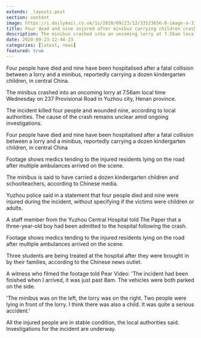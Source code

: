```yaml
---
extends: _layouts.post
section: content
image: https://i.dailymail.co.uk/1s/2020/09/23/12/33523656-0-image-a-33_1600861179306.jpg 
title: Four dead and nine injured after minibus carrying children crashed into a lorry in China 
description: The minibus crashed into an oncoming lorry at 7.56am local time Wednesday on 237 Provisional Road in Yuzhou city, Henan province. Four were killed and nine were injured. 
date: 2020-09-23-12-44-23 
categories: [latest, news] 
featured: true 
--- 
```

Four people have died and nine have been hospitalised after a fatal collision between a lorry and a minibus, reportedly carrying a dozen kindergarten children, in central China.

The minibus crashed into an oncoming lorry at 7.56am local time Wednesday on 237 Provisional Road in Yuzhou city, Henan province.

The incident killed four people and wounded nine, according to local authorities. The cause of the crash remains unclear amid ongoing investigations.

Four people have died and nine have been hospitalised after a fatal collision between a lorry and a minibus, reportedly carrying a dozen kindergarten children, in central China

Footage shows medics tending to the injured residents lying on the road after multiple ambulances arrived on the scene.

The minibus is said to have carried a dozen kindergarten children and schoolteachers, according to Chinese media.

Yuzhou police said in a statement that four people died and nine were injured during the incident, without specifying if the victims were children or adults.

A staff member from the Yuzhou Central Hospital told The Paper that a three-year-old boy had been admitted to the hospital following the crash.

Footage shows medics tending to the injured residents lying on the road after multiple ambulances arrived on the scene.

Three students are being treated at the hospital after they were brought in by their families, according to the Chinese news outlet.

A witness who filmed the footage told Pear Video: 'The incident had been finished when I arrived, it was just past 8am. The vehicles were both parked on the side.

'The minibus was on the left, the lorry was on the right. Two people were lying in front of the lorry. I think there was also a child. It was quite a serious accident.'

All the injured people are in stable condition, the local authorities said. Investigations for the incident are underway.

